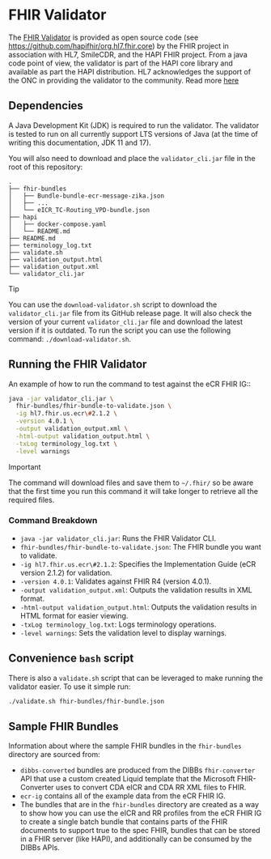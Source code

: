 # FHIR Validator

The [FHIR Validator](https://github.com/hapifhir/org.hl7.fhir.core/releases/latest/download/validator_cli.jar) is provided as open source code (see https://github.com/hapifhir/org.hl7.fhir.core) by the FHIR project in association with HL7, SmileCDR, and the HAPI FHIR project. From a java code point of view, the validator is part of the HAPI core library and available as part the HAPI distribution. HL7 acknowledges the support of the ONC in providing the validator to the community. Read more [here](https://confluence.hl7.org/pages/viewpage.action?pageId=35718580#UsingtheFHIRValidator-Usingthevalidator)

## Dependencies

A Java Development Kit (JDK) is required to run the validator. The validator is tested to run on all currently support LTS versions of Java (at the time of writing this documentation, JDK 11 and 17).

You will also need to download and place the `validator_cli.jar` file in the root of this repository:

```
.
├── fhir-bundles
│   ├── Bundle-bundle-ecr-message-zika.json
│   ├── ...
│   └── eICR_TC-Routing_VPD-bundle.json
├── hapi
│   ├── docker-compose.yaml
│   └── README.md
├── README.md
├── terminology_log.txt
├── validate.sh
├── validation_output.html
├── validation_output.xml
└── validator_cli.jar
```

> [!TIP]
> You can use the `download-validator.sh` script to download the `validator_cli.jar` file from its GitHub release page. It will also check the version of your current `validator_cli.jar` file and download the latest version if it is outdated. To run the script you can use the following command: `./download-validator.sh`.

## Running the FHIR Validator

An example of how to run the command to test against the eCR FHIR IG::

```bash
java -jar validator_cli.jar \
  fhir-bundles/fhir-bundle-to-validate.json \
  -ig hl7.fhir.us.ecr\#2.1.2 \
  -version 4.0.1 \
  -output validation_output.xml \
  -html-output validation_output.html \
  -txLog terminology_log.txt \
  -level warnings
```

> [!IMPORTANT]
> The command will download files and save them to `~/.fhir/` so be aware that the first time you run this command it will take longer to retrieve all the required files.

### Command Breakdown

- `java -jar validator_cli.jar`: Runs the FHIR Validator CLI.
- `fhir-bundles/fhir-bundle-to-validate.json`: The FHIR bundle you want to validate.
- `-ig hl7.fhir.us.ecr\#2.1.2`: Specifies the Implementation Guide (eCR version 2.1.2) for validation.
- `-version 4.0.1`: Validates against FHIR R4 (version 4.0.1).
- `-output validation_output.xml`: Outputs the validation results in XML format.
- `-html-output validation_output.html`: Outputs the validation results in HTML format for easier viewing.
- `-txLog terminology_log.txt`: Logs terminology operations.
- `-level warnings`: Sets the validation level to display warnings.

## Convenience `bash` script

There is also a `validate.sh` script that can be leveraged to make running the validator easier. To use it simple run:

```bash
./validate.sh fhir-bundles/fhir-bundle.json
```

## Sample FHIR Bundles

Information about where the sample FHIR bundles in the `fhir-bundles` directory are sourced from:

- `dibbs-converted` bundles are produced from the DIBBs `fhir-converter` API that use a custom created Liquid template that the Microsoft FHIR-Converter uses to convert CDA eICR and CDA RR XML files to FHIR.
- `ecr-ig` contains all of the example data from the eCR FHIR IG.
- The bundles that are in the `fhir-bundles` directory are created as a way to show how you can use the eICR and RR profiles from the eCR FHIR IG to create a single batch bundle that contains parts of the FHIR documents to support true to the spec FHIR, bundles that can be stored in a FHIR server (like HAPI), and additionally can be consumed by the DIBBs APIs.
